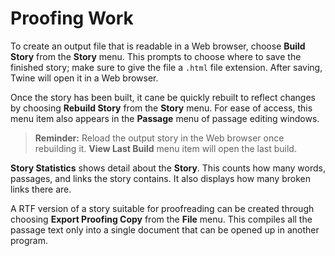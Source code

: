 # Proofing Work

To create an output file that is readable in a Web browser, choose **Build Story** from the **Story** menu. This prompts to choose where to save the finished story; make sure to give the file a `.html` file extension. After saving, Twine will open it in a Web browser.

Once the story has been built, it cane be quickly rebuilt to reflect changes by choosing **Rebuild Story** from the **Story** menu. For ease of access, this menu item also appears in the **Passage** menu of passage editing windows.

> **Reminder:** Reload the output story in the Web browser once rebuilding it. **View Last Build** menu item will open the last build.

**Story Statistics** shows detail about the **Story**. This counts how many words, passages, and links the story contains. It also displays how many broken links there are.

A RTF version of a story suitable for proofreading can be created through choosing **Export Proofing Copy** from the **File** menu. This compiles all the passage text only into a single document that can be opened up in another program.
